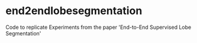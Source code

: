 # end2endlobesegmentation
Code to replicate Experiments from the paper 'End-to-End Supervised Lobe Segmentation'
